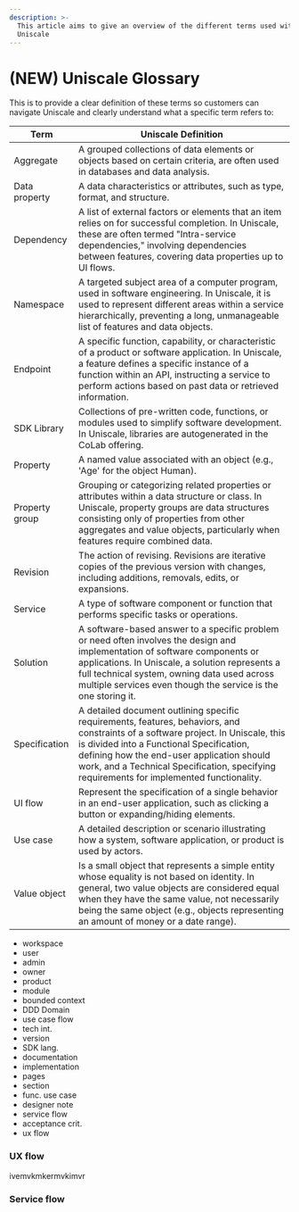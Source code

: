 ```yaml
---
description: >-
  This article aims to give an overview of the different terms used within
  Uniscale
---
```


# (NEW) Uniscale Glossary

This is to provide a clear definition of these terms so customers can navigate Uniscale and clearly understand what a specific term refers to:



| Term           | Uniscale Definition                                                                                                                                                                                                                                                                                                     |
| -------------- | ----------------------------------------------------------------------------------------------------------------------------------------------------------------------------------------------------------------------------------------------------------------------------------------------------------------------- |
| Aggregate      | A grouped collections of data elements or objects based on certain criteria, are often used in databases and data analysis.                                                                                                                                                                                             |
| Data property  | A data characteristics or attributes, such as type, format, and structure.                                                                                                                                                                                                                                              |
| Dependency     | A list of external factors or elements that an item relies on for successful completion. In Uniscale, these are often termed "Intra-service dependencies," involving dependencies between features, covering data properties up to UI flows.                                                                            |
| Namespace      | A targeted subject area of a computer program, used in software engineering. In Uniscale, it is used to represent different areas within a service hierarchically, preventing a long, unmanageable list of features and data objects.                                                                                   |
| Endpoint       | A specific function, capability, or characteristic of a product or software application. In Uniscale, a feature defines a specific instance of a function within an API, instructing a service to perform actions based on past data or retrieved information.                                                          |
| SDK Library    | Collections of pre-written code, functions, or modules used to simplify software development. In Uniscale, libraries are autogenerated in the CoLab offering.                                                                                                                                                           |
| Property       | A named value associated with an object (e.g., 'Age' for the object Human).                                                                                                                                                                                                                                             |
| Property group | Grouping or categorizing related properties or attributes within a data structure or class. In Uniscale, property groups are data structures consisting only of properties from other aggregates and value objects, particularly when features require combined data.                                                   |
| Revision       | The action of revising. Revisions are iterative copies of the previous version with changes, including additions, removals, edits, or expansions.                                                                                                                                                                       |
| Service        | A type of software component or function that performs specific tasks or operations.                                                                                                                                                                                                                                    |
| Solution       | A software-based answer to a specific problem or need often involves the design and implementation of software components or applications. In Uniscale, a solution represents a full technical system, owning data used across multiple services even though the service is the one storing it.                         |
| Specification  | A detailed document outlining specific requirements, features, behaviors, and constraints of a software project. In Uniscale, this is divided into a Functional Specification, defining how the end-user application should work, and a Technical Specification, specifying requirements for implemented functionality. |
| UI flow        | Represent the specification of a single behavior in an end-user application, such as clicking a button or expanding/hiding elements.                                                                                                                                                                                    |
| Use case       | A detailed description or scenario illustrating how a system, software application, or product is used by actors.                                                                                                                                                                                                       |
| Value object   | Is a small object that represents a simple entity whose equality is not based on identity. In general, two value objects are considered equal when they have the same value, not necessarily being the same object (e.g., objects representing an amount of money or a date range).                                     |

* workspace&#x20;
* user
* admin&#x20;
* owner&#x20;
* product
* module&#x20;
* bounded context&#x20;
* DDD Domain&#x20;
* use case flow&#x20;
* tech int.&#x20;
* version&#x20;
* SDK lang.&#x20;
* documentation&#x20;
* implementation&#x20;
* pages&#x20;
* section&#x20;
* func. use case&#x20;
* designer note&#x20;
* service flow&#x20;
* acceptance crit.&#x20;
* ux flow





### UX flow&#x20;

ivemvkmkermvkimvr



### Service flow&#x20;

###
